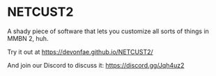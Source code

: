 # NETCUST2
A shady piece of software that lets you customize all sorts of things in MMBN 2, huh.

Try it out at https://devonfae.github.io/NETCUST2/

And join our Discord to discuss it: https://discord.gg/Jqh4uz2
